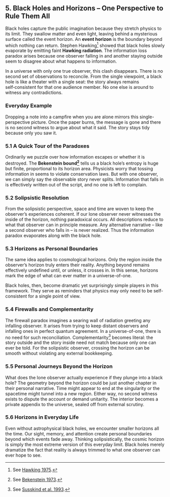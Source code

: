 ## 5. Black Holes and Horizons – One Perspective to Rule Them All
Black holes capture the public imagination because they stretch physics to its limit.
They swallow matter and even light, leaving behind a mysterious surface called the event horizon.
An **event horizon** is the boundary beyond which nothing can return.
Stephen Hawking[^ch5-hawking] showed that black holes slowly evaporate by emitting faint **Hawking radiation**.
The information loss paradox arises because one observer falling in and another staying outside seem to disagree about what happens to information.

In a universe with only one true observer, this clash disappears.
There is no second set of observations to reconcile.
From the single viewpoint, a black hole is like a theater with a single seat: the story always remains self‑consistent for that one audience member.
No one else is around to witness any contradictions.

### Everyday Example
Dropping a note into a campfire when you are alone mirrors this single-perspective picture. Once the paper burns, the message is gone and there is no second witness to argue about what it said. The story stays tidy because only you saw it.

### 5.1 A Quick Tour of the Paradoxes
Ordinarily we puzzle over how information escapes or whether it is destroyed.
The **Bekenstein bound[^ch5-bekenstein]** tells us a black hole’s entropy is huge but finite, proportional to its horizon area.
Physicists worry that tossing information in seems to violate conservation laws.
But with one observer, we can simply say the observable story never splits.
Information that falls in is effectively written out of the script, and no one is left to complain.

### 5.2 Solipsistic Resolution
From the solipsistic perspective, space and time are woven to keep the observer’s experiences coherent.
If our lone observer never witnesses the inside of the horizon, nothing paradoxical occurs.
All descriptions reduce to what that observer can in principle measure.
Any alternative narrative – like a second observer who falls in – is never realized.
Thus the information paradox evaporates along with the black hole.

### 5.3 Horizons as Personal Boundaries
The same idea applies to cosmological horizons.
Only the region inside the observer’s horizon truly enters their reality.
Anything beyond remains effectively undefined until, or unless, it crosses in.
In this sense, horizons mark the edge of what can ever matter in a universe-of-one.

Black holes, then, become dramatic yet surprisingly simple players in this framework.
They serve as reminders that physics may only need to be self-consistent for a single point of view.

### 5.4 Firewalls and Complementarity
The firewall paradox imagines a searing wall of radiation greeting any infalling observer.
It arises from trying to keep distant observers and infalling ones in perfect quantum agreement.
In a universe-of-one, there is no need for such reconciliation.
Complementarity[^ch5-susskind] becomes literal: the story outside and the story inside need not match because only one can ever be told.
For the solipsistic observer, crossing the horizon can be smooth without violating any external bookkeeping.

### 5.5 Personal Journeys Beyond the Horizon
What does the lone observer actually experience if they plunge into a black hole?
The geometry beyond the horizon could be just another chapter in their personal narrative.
Time might appear to end at the singularity or the spacetime might tunnel into a new region.
Either way, no second witness exists to dispute the account or demand unitarity.
The interior becomes a private appendix to the universe, sealed off from external scrutiny.

### 5.6 Horizons in Everyday Life
Even without astrophysical black holes, we encounter smaller horizons all the time.
Our sight, memory, and attention create personal boundaries beyond which events fade away.
Thinking solipsistically, the cosmic horizon is simply the most extreme version of this everyday limit.
Black holes merely dramatize the fact that reality is always trimmed to what one observer can ever hope to see.

[^ch5-hawking]: See [Hawking 1975](references.md#hawking1975).
[^ch5-bekenstein]: See [Bekenstein 1973](references.md#bekenstein1973).
[^ch5-susskind]: See [Susskind et al. 1993](references.md#susskind1993).
